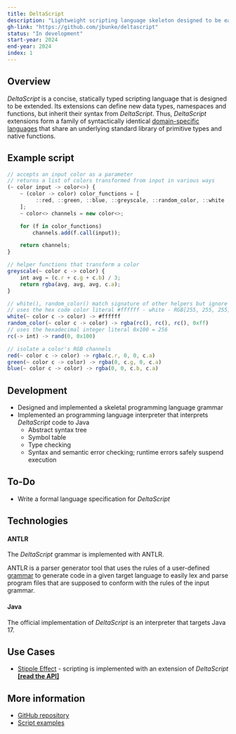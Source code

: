 ```yaml
---
title: DeltaScript
description: "Lightweight scripting language skeleton designed to be easily extended for the specification and implementation of domain-specific languages"
gh-link: "https://github.com/jbunke/deltascript"
status: "In development"
start-year: 2024
end-year: 2024
index: 1
---
```


## Overview
*DeltaScript* is a concise, statically typed scripting language that is designed to be extended. Its extensions can define new data types, namespaces and functions, but inherit their syntax from *DeltaScript*. Thus, *DeltaScript* extensions form a family of syntactically identical [domain-specific languages](https://en.wikipedia.org/wiki/Domain-specific_language) that share an underlying standard library of primitive types and native functions.

## Example script
```js
// accepts an input color as a parameter
// returns a list of colors transformed from input in various ways
(~ color input -> color<>) {
    ~ (color -> color) color_functions = [
         ::red, ::green, ::blue, ::greyscale, ::random_color, ::white
    ];
    ~ color<> channels = new color<>;

    for (f in color_functions)
        channels.add(f.call(input));

    return channels;
}

// helper functions that transform a color
greyscale(~ color c -> color) {
    int avg = (c.r + c.g + c.b) / 3;
    return rgba(avg, avg, avg, c.a);
}

// white(), random_color() match signature of other helpers but ignore parameter
// uses the hex code color literal #ffffff - white - RGB[255, 255, 255]
white(~ color c -> color) -> #ffffff
random_color(~ color c -> color) -> rgba(rc(), rc(), rc(), 0xff)
// uses the hexadecimal integer literal 0x100 = 256
rc(-> int) -> rand(0, 0x100)

// isolate a color's RGB channels
red(~ color c -> color) -> rgba(c.r, 0, 0, c.a)
green(~ color c -> color) -> rgba(0, c.g, 0, c.a)
blue(~ color c -> color) -> rgba(0, 0, c.b, c.a)
```

## Development
* Designed and implemented a skeletal programming language grammar
* Implemented an programming language interpreter that interprets *DeltaScript* code to Java
  * Abstract syntax tree
  * Symbol table
  * Type checking
  * Syntax and semantic error checking; runtime errors safely suspend execution

## To-Do
* Write a formal language specification for *DeltaScript*

## Technologies
#### ANTLR
The *DeltaScript* grammar is implemented with ANTLR.

ANTLR is a parser generator tool that uses the rules of a user-defined [grammar](https://en.wikipedia.org/wiki/Formal_grammar) to generate code in a given target language to easily lex and parse program files that are supposed to conform with the rules of the input grammar.

#### Java
The official implementation of *DeltaScript* is an interpreter that targets Java 17.

## Use Cases
* [Stipple Effect](/projects/stipple-effect) - scripting is implemented with an extension of *DeltaScript* [**[read the API]**](/se/api)

## More information
* [GitHub repository](https://github.com/jbunke/deltascript)
* [Script examples](https://github.com/jbunke/deltascript-examples)